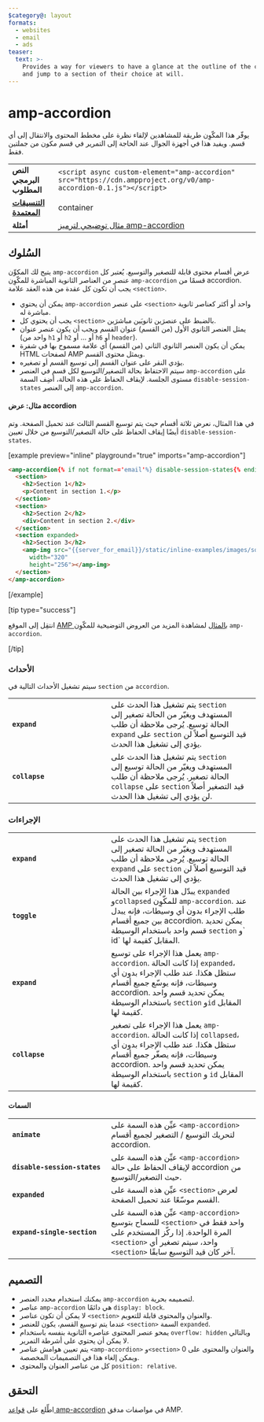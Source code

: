 ```yaml
---
$category@: layout
formats:
  - websites
  - email
  - ads
teaser:
  text: >-
    Provides a way for viewers to have a glance at the outline of the content
    and jump to a section of their choice at will.
---
```



<!--
Copyright 2016 The AMP HTML Authors. All Rights Reserved.

Licensed under the Apache License, Version 2.0 (the "License");
you may not use this file except in compliance with the License.
You may obtain a copy of the License at

      http://www.apache.org/licenses/LICENSE-2.0

Unless required by applicable law or agreed to in writing, software
distributed under the License is distributed on an "AS-IS" BASIS,
WITHOUT WARRANTIES OR CONDITIONS OF ANY KIND, either express or implied.
See the License for the specific language governing permissions and
limitations under the License.
-->

# amp-accordion

يوفّر هذا المكّوِن طريقة للمشاهدين لإلقاء نظرة على مخطط المحتوى والانتقال إلى أي قسم. ويفيد هذا في أجهزة الجوال عند الحاجة إلى التمرير في قسم مكون من جملتين فقط.

<table>
  <tr>
    <td class="col-fourty"><strong>النص البرمجي المطلوب</strong></td>
    <td><code>&lt;script async custom-element="amp-accordion" src="https://cdn.ampproject.org/v0/amp-accordion-0.1.js"&gt;&lt;/script&gt;</code></td>
  </tr>
  <tr>
    <td class="col-fourty"><strong><a href="../../../documentation/guides-and-tutorials/develop/style_and_layout/control_layout.md">التنسيقات المعتمدة</a></strong></td>
    <td>container</td>
  </tr>
  <tr>
    <td class="col-fourty"><strong>أمثلة</strong></td>
    <td><a href="https://ampbyexample.com/components/amp-accordion/">مثال توضيحي لترميز amp-accordion</a></td>
  </tr>
</table>


## السُلوك

يتيح لك المكوِّن `amp-accordion` عرض أقسام محتوى قابلة للتصغير والتوسيع. يُعتبر كل عنصر من العناصر الثانوية المباشرة للمكّوِن `amp-accordion` قسمًا من accordion. يجب أن تكون كل عقدة من هذه العقد علامة `<section>`.

* يمكن أن يحتوي `amp-accordion` على عنصر `<section>` واحد أو أكثر كعناصر ثانوية مباشرة له.
* يجب أن يحتوي كل `<section>` بالضبط على عنصرَين ثانويَين مباشرَين.
* يمثل العنصر الثانوي الأول (من القسم) عنوان القسم ويجب أن يكون عنصر عنوان (واحد من `h1` أو `h2` أو ... أو `h6` أو `header`).
* يمكن أن يكون العنصر الثانوي الثاني (من القسم) أي علامة مسموح بها في شفرة HTML لصفحات AMP ويمثل محتوى القسم.
* يؤدي النقر على عنوان القسم إلى توسيع القسم أو تصغيره.
* سيتم الاحتفاظ بحالة التصغير/التوسيع لكل قسم في العنصر `amp-accordion` على مستوى الجلسة. لإيقاف الحفاظ على هذه الحالة، أضِف السمة `disable-session-states` إلى العنصر `amp-accordion`.

#### مثال: عرض accordion

في هذا المثال، نعرض ثلاثة أقسام حيث يتم توسيع القسم الثالث عند تحميل الصفحة.  وتم أيضًا إيقاف الحفاظ على حالة التصغير/التوسيع من خلال تعيين `disable-session-states`.

[example preview="inline" playground="true" imports="amp-accordion"]
```html
<amp-accordion{% if not format=='email'%} disable-session-states{% endif %}>
  <section>
    <h2>Section 1</h2>
    <p>Content in section 1.</p>
  </section>
  <section>
    <h2>Section 2</h2>
    <div>Content in section 2.</div>
  </section>
  <section expanded>
    <h2>Section 3</h2>
    <amp-img src="{{server_for_email}}/static/inline-examples/images/squirrel.jpg"
      width="320"
      height="256"></amp-img>
  </section>
</amp-accordion>
```
[/example]

[tip type="success"]

انتقِل إلى الموقع [AMP بالمثال](https://ampbyexample.com/components/amp-accordion/) لمشاهدة المزيد من العروض التوضيحية للمكّوِن `amp-accordion`.

[/tip]

### الأحداث

سيتم تشغيل الأحداث التالية في `section` من `accordion`.

<table>
  <tr>
    <td width="40%"><strong><code>expand</code></strong></td>
    <td>يتم تشغيل هذا الحدث على <code>section</code> المستهدف ويغيّر من الحالة تصغير إلى الحالة توسيع. يُرجى ملاحظة أن طلب <code>expand</code> على <code>section</code> قيد التوسيع أصلاً لن يؤدي إلى تشغيل هذا الحدث.</td>
  </tr>
  <tr>
    <td width="40%"><strong><strong><code>collapse</code></strong></strong></td>
    <td>يتم تشغيل هذا الحدث على <code>section</code> المستهدف ويغيّر من الحالة توسيع إلى الحالة تصغير. يُرجى ملاحظة أن طلب <code>collapse</code> على <code>section</code> قيد التصغير أصلاً لن يؤدي إلى تشغيل هذا الحدث.</td>
  </tr>
</table>

### الإجراءات

<table>
  <tr>
    <td width="40%"><strong><code>expand</code></strong></td>
    <td>يتم تشغيل هذا الحدث على <code>section</code> المستهدف ويغيّر من الحالة تصغير إلى الحالة توسيع. يُرجى ملاحظة أن طلب <code>expand</code> على <code>section</code> قيد التوسيع أصلاً لن يؤدي إلى تشغيل هذا الحدث.</td>
  </tr>
  <tr>
    <td width="40%"><strong><code>toggle</code></strong></td>
    <td>يبدّل هذا الإجراء بين الحالة <code>expanded</code> و<code>collapsed</code> للمكّوِن <code>amp-accordion</code>. عند طلب الإجراء بدون أي وسيطات، فإنه يبدل بين جميع أقسام accordion. يمكن تحديد قسم واحد باستخدام الوسيطة <code>section</code> و` id` المقابل كقيمة لها.</td>
  </tr>
  <tr>
    <td width="40%"><strong><code>expand</code></strong></td>
    <td>يعمل هذا الإجراء على توسيع <code>amp-accordion</code>. إذا كانت الحالة <code>expanded</code>، ستظل هكذا. عند طلب الإجراء بدون أي وسيطات، فإنه يوسّع جميع أقسام accordion. يمكن تحديد قسم واحد باستخدام الوسيطة <code>section</code> و<code>id</code> المقابل كقيمة لها.</td>
  </tr>
  <tr>
    <td width="40%"><strong><code>collapse</code></strong></td>
    <td>يعمل هذا الإجراء على تصغير <code>amp-accordion</code>. إذا كانت الحالة <code>collapsed</code>، ستظل هكذا. عند طلب الإجراء بدون أي وسيطات، فإنه يصغّر جميع أقسام accordion. يمكن تحديد قسم واحد باستخدام الوسيطة <code>section</code> و <code>id</code> المقابل كقيمة لها.</td>
  </tr>
</table>

#### السمات

<table>
  <tr>
    <td width="40%"><strong><code>animate</code></strong></td>
    <td>عيِّن هذه السمة على <code>&lt;amp-accordion&gt;</code> لتحريك التوسيع / التصغير لجميع أقسام accordion.</td>
  </tr>
  <tr>
    <td width="40%"><strong><code>disable-session-states</code></strong></td>
    <td>عيِّن هذه السمة على <code>&lt;amp-accordion&gt;</code> لإيقاف الحفاظ على حالة accordion من حيث التصغير/التوسيع.</td>
  </tr>
  <tr>
    <td width="40%"><strong><code>expanded</code></strong></td>
    <td>عيِّن هذه السمة على <code>&lt;section&gt;</code> لعرض القسم موسّعًا عند تحميل الصفحة.</td>
  </tr>
  <tr>
    <td width="40%"><strong><code>expand-single-section</code></strong></td>
    <td>عيِّن هذه السمة على <code>&lt;amp-accordion&gt;</code> للسماح بتوسيع <code>&lt;section&gt;</code> واحد فقط في المرة الواحدة. إذا ركّز المستخدم على <code>&lt;section&gt;</code> واحد، سيتم تصغير أي <code>&lt;section&gt;</code> آخر كان قيد التوسيع سابقًا.</td>
  </tr>
</table>

## التصميم

* يمكنك استخدام محدد العنصر `amp-accordion` لتصميمه بحرية.
* عناصر `amp-accordion` هي دائمًا `display: block`.
* لا يمكن أن تكون عناصر `<section>` والعنوان والمحتوى قابلة للتعويم.
* عندما يتم توسيع القسم، يكون للعنصر `<section>` السمة `expanded`.
* يمحو عنصر المحتوى عناصره الثانوية بنفسه باستخدام `overflow: hidden` وبالتالي لا يمكن أن يحتوي على أشرطة التمرير.
* يتم تعيين هوامش عناصر `<amp-accordion>` و`<section>` والعنوان والمحتوى على 0 ويمكن إلغاء هذا في التصميمات المخصصة.
* كل من عناصر العنوان والمحتوى `position: relative`.

## التحقق

اطِّلع على [قواعد amp-accordion](https://github.com/ampproject/amphtml/blob/master/extensions/amp-accordion/validator-amp-accordion.protoascii) في مواصفات مدقق AMP.
